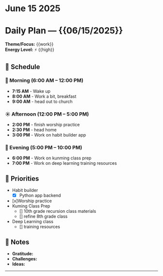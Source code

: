 # June 15 2025

# Daily Plan — {{06/15/2025}}

**Theme/Focus:** {{work}}  
**Energy Level:** ⚡ {{high}}  

## 📅 Schedule
### 🌅 Morning (6:00 AM – 12:00 PM)
- **7:15 AM** - Wake up
- **8:00 AM** - Work a bit, breakfast
- **9:00 AM** - head out to church

### ☀️ Afternoon (12:00 PM – 5:00 PM)
- **2:00 PM** - finish worship practice
- **2:30 PM** - head home 
- **3:00 PM** - Work on habit builder app

### 🌙 Evening (5:00 PM – 10:00 PM)
- **6:00 PM** - Work on kunming class prep
- **7:00 PM** - Work on deep learning training resources

## 🎯 Priorities
- Habit builder 
  - [x] Python app backend 
- [x]Worship practice 
- Kuming Class Prep
  - [] 10th grade recursion class materials
  - [] refine 8th grade class
- Deep Learning class
  - [] training resources


## 📝 Notes
- **Gratitude:** 
- **Challenges:** 
- **Ideas:** 
     

---